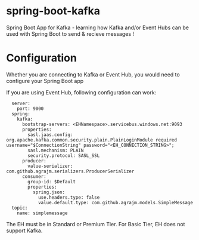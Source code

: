 # spring-boot-kafka
Spring Boot App for Kafka - learning how Kafka and/or Event Hubs can be used with Spring Boot to send & recieve messages ! 

# Configuration
Whether you are connecting to Kafka or Event Hub, you would need to configure your Spring Boot app 

If you are using Event Hub, following configuration can work:

```
  server:
    port: 9000
  spring:
    kafka:
      bootstrap-servers: <EHNamespace>.servicebus.windows.net:9093
      properties:
        sasl.jaas.config: org.apache.kafka.common.security.plain.PlainLoginModule required username="$ConnectionString" password="<EH_CONNECTION_STRING>";
        sasl.mechanism: PLAIN
        security.protocol: SASL_SSL
      producer:
        value-serializer: com.github.agrajm.serializers.ProducerSerializer
      consumer:
        group-id: $Default
        properties:
          spring.json:
            use.headers.type: false
            value.default.type: com.github.agrajm.models.SimpleMessage
  topic:
    name: simplemessage
```

The EH must be in Standard or Premium Tier. For Basic Tier, EH does not support Kafka. 